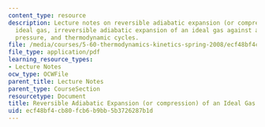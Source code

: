 ```yaml
---
content_type: resource
description: Lecture notes on reversible adiabatic expansion (or compression) of an
  ideal gas, irreversible adiabatic expansion of an ideal gas against a constant external
  pressure, and thermodynamic cycles.
file: /media/courses/5-60-thermodynamics-kinetics-spring-2008/ecf48bf4cb80fcb6b9bb5b3726287b1d_5_60_lecture5.pdf
file_type: application/pdf
learning_resource_types:
- Lecture Notes
ocw_type: OCWFile
parent_title: Lecture Notes
parent_type: CourseSection
resourcetype: Document
title: Reversible Adiabatic Expansion (or compression) of an Ideal Gas
uid: ecf48bf4-cb80-fcb6-b9bb-5b3726287b1d
---
```

